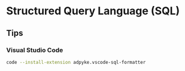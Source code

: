 # Structured Query Language (SQL)

## Tips

### Visual Studio Code

```sh
code --install-extension adpyke.vscode-sql-formatter
```
